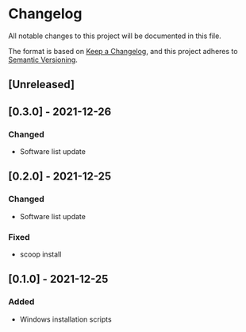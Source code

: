 # Changelog
All notable changes to this project will be documented in this file.

The format is based on [Keep a Changelog](https://keepachangelog.com/en/1.0.0/),
and this project adheres to [Semantic Versioning](https://semver.org/spec/v2.0.0.html).

## [Unreleased]

## [0.3.0] - 2021-12-26
### Changed
- Software list update

## [0.2.0] - 2021-12-25
### Changed
- Software list update

### Fixed
- scoop install

## [0.1.0] - 2021-12-25
### Added
- Windows installation scripts

